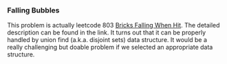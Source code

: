 ### Falling Bubbles
This problem is actually leetcode 803 [Bricks Falling When Hit](https://leetcode.com/problems/bricks-falling-when-hit/). The detailed
description can be found in the link. It turns out that it can be properly handled by union find (a.k.a. disjoint sets) data structure.
It would be a really challenging but doable problem if we selected an appropriate data structure.
